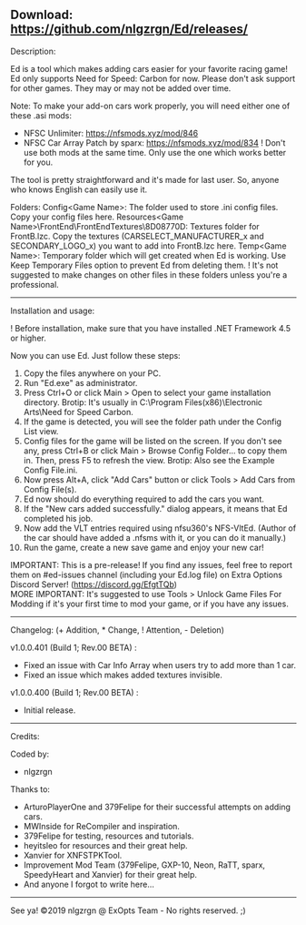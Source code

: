 Download: https://github.com/nlgzrgn/Ed/releases/
------------------------------------------------------------------------------------------------------------
Description:

Ed is a tool which makes adding cars easier for your favorite racing game!
Ed only supports Need for Speed: Carbon for now. Please don't ask support for other games. They may or may not be added over time.

Note: To make your add-on cars work properly, you will need either one of these .asi mods:
- NFSC Unlimiter: https://nfsmods.xyz/mod/846
- NFSC Car Array Patch by sparx: https://nfsmods.xyz/mod/834
! Don't use both mods at the same time. Only use the one which works better for you.

The tool is pretty straightforward and it's made for last user. So, anyone who knows English can easily use it.

Folders:
Config\<Game Name>: The folder used to store .ini config files. Copy your config files here.
Resources\<Game Name>\FrontEnd\FrontEndTextures\8D08770D: Textures folder for FrontB.lzc. Copy the textures (CARSELECT_MANUFACTURER_x and SECONDARY_LOGO_x) you want to add into FrontB.lzc here.
Temp\<Game Name>: Temporary folder which will get created when Ed is working. Use Keep Temporary Files option to prevent Ed from deleting them.
! It's not suggested to make changes on other files in these folders unless you're a professional.

------------------------------------------------------------------------------------------------------------
Installation and usage:

! Before installation, make sure that you have installed .NET Framework 4.5 or higher.

Now you can use Ed. Just follow these steps:

1) Copy the files anywhere on your PC.
2) Run "Ed.exe" as administrator.
3) Press Ctrl+O or click Main > Open to select your game installation directory.
Brotip: It's usually in C:\Program Files(x86)\Electronic Arts\Need for Speed Carbon.
4) If the game is detected, you will see the folder path under the Config List view.
5) Config files for the game will be listed on the screen. If you don't see any, press Ctrl+B or click Main > Browse Config Folder... to copy them in. Then, press F5 to refresh the view.
Brotip: Also see the Example Config File.ini.
6) Now press Alt+A, click "Add Cars" button or click Tools > Add Cars from Config File(s).
7) Ed now should do everything required to add the cars you want.
8) If the "New cars added successfully." dialog appears, it means that Ed completed his job.
9) Now add the VLT entries required using nfsu360's NFS-VltEd. (Author of the car should have added a .nfsms with it, or you can do it manually.)
10) Run the game, create a new save game and enjoy your new car!

IMPORTANT: This is a pre-release! If you find any issues, feel free to report them on #ed-issues channel (including your Ed.log file) on Extra Options Discord Server! (https://discord.gg/EfgtTQb)  
MORE IMPORTANT: It's suggested to use Tools > Unlock Game Files For Modding if it's your first time to mod your game, or if you have any issues.  

------------------------------------------------------------------------------------------------------------
Changelog: (+ Addition, * Change, ! Attention, - Deletion)

v1.0.0.401 (Build 1; Rev.00 BETA) :
* Fixed an issue with Car Info Array when users try to add more than 1 car.
* Fixed an issue which makes added textures invisible.

v1.0.0.400 (Build 1; Rev.00 BETA) :
+ Initial release.
------------------------------------------------------------------------------------------------------------
Credits:

Coded by:
- nlgzrgn

Thanks to:
- ArturoPlayerOne and 379Felipe for their successful attempts on adding cars.
- MWInside for ReCompiler and inspiration.
- 379Felipe for testing, resources and tutorials.
- heyitsleo for resources and their great help.
- Xanvier for XNFSTPKTool.
- Improvement Mod Team (379Felipe, GXP-10, Neon, RaTT, sparx, SpeedyHeart and Xanvier) for their great help.
- And anyone I forgot to write here...
------------------------------------------------------------------------------------------------------------

See ya!
©2019 nlgzrgn @ ExOpts Team - No rights reserved. ;)
